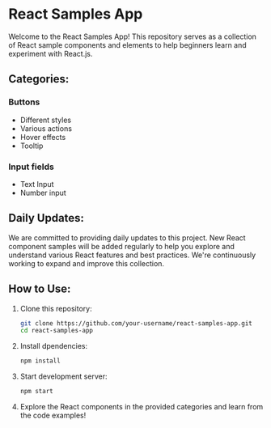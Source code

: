 # React Samples App

Welcome to the React Samples App! This repository serves as a collection of React sample components and elements to help beginners learn and experiment with React.js.

## Categories:

### Buttons
- Different styles
- Various actions
- Hover effects
- Tooltip 

### Input fields
- Text Input 
- Number input

## Daily Updates:

We are committed to providing daily updates to this project. New React component samples will be added regularly to help you explore and understand various React features and best practices. We're continuously working to expand and improve this collection.

## How to Use:

1. Clone this repository:

   ```sh
   git clone https://github.com/your-username/react-samples-app.git
   cd react-samples-app
   ```
2. Install dpendencies:
    ```sh
    npm install
    ```
3. Start development server: 
    ```sh
    npm start
    ```
4. Explore the React components in the provided categories and learn from the code examples!